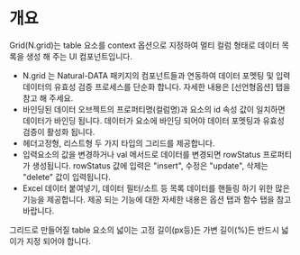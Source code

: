 개요
===

Grid(N.grid)는 table 요소를 context 옵션으로 지정하여 멀티 컬럼 형태로 데이터 목록을 생성 해 주는 UI 컴포넌트입니다.

 * N.grid 는 Natural-DATA 패키지의 컴포넌트들과 연동하여 데이터 포멧팅 및 입력 데이터의 유효성 검증 프로세스를 단순화 합니다. 자세한 내용은 [선언형옵션] 탭을 참고 해 주세요.
 * 바인딩된 데이터 오브젝트의 프로퍼티명(컬럼명)과 요소의 id 속성 값이 일치하면 데이터가 바인딩 됩니다. 데이터가 요소에 바인딩 되어야 데이터 포멧팅과 유효성 검증이 활성화 됩니다.
 * 헤더고정형, 리스트형 두 가지 타입의 그리드를 제공합니다.
 * 입력요소의 값을 변경하거나 val 메서드로 데이터를 변경되면 rowStatus 프로퍼티가 생성됩니다. rowStatus 값에 입력은 "insert", 수정은 "update", 삭제는 "delete" 값이 입력됩니다.
 * Excel 데이터 붙여넣기, 데이터 필터/소트 등 목록 데이터를 핸들링 하기 위한 많은 기능을 제공합니다. 제공 되는 기능에 대한 자세한 내용은 옵션 탭과 함수 탭을 참고 바랍니다.
<p class="alert">그리드로 만들어질 table 요소의 넓이는 고정 길이(px등)든 가변 길이(%)든 반드시 넓이가 지정 되어야 합니다.</p>
